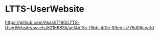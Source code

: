 # LTTS-UserWebsite

https://github.com/Akash7180/LTTS-UserWebsite/assets/82166835/aef4df3c-f9bb-4f0e-83ed-c776d06cea1d

